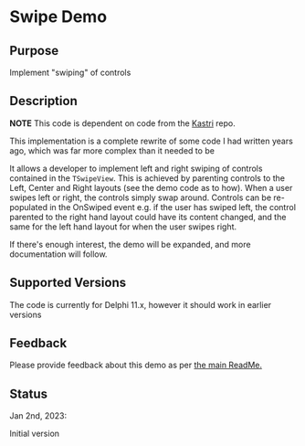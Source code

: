 # Swipe Demo

## Purpose

Implement "swiping" of controls

## Description

**NOTE** This code is dependent on code from the [Kastri](https://github.com/DelphiWorlds/Kastri) repo. 

This implementation is a complete rewrite of some code I had written years ago, which was far more complex than it needed to be

It allows a developer to implement left and right swiping of controls contained in the `TSwipeView`. This is achieved by parenting controls to the Left, Center and Right layouts (see the demo code as to how). When a user swipes left or right, the controls simply swap around. Controls can be re-populated in the OnSwiped event e.g. if the user has swiped left, the control parented to the right hand layout could have its content changed, and the same for the left hand layout for when the user swipes right.

If there's enough interest, the demo will be expanded, and more documentation will follow.

## Supported Versions

The code is currently for Delphi 11.x, however it should work in earlier versions

## Feedback

Please provide feedback about this demo as per [the main ReadMe.](https://github.com/DelphiWorlds/Playground/blob/main/Readme.md)

## Status

Jan 2nd, 2023:

Initial version
